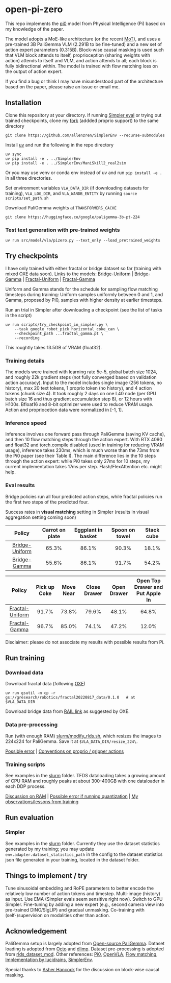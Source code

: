 # open-pi-zero

This repo implements the [pi0](https://www.physicalintelligence.company/download/pi0.pdf) model from Physical Intelligence (Pi) based on my knowledge of the paper.

The model adopts a MoE-like architecture (or the recent [MoT](https://arxiv.org/abs/2411.04996)), and uses a pre-trained 3B PaliGemma VLM (2.291B to be fine-tuned) and a new set of action expert parameters (0.315B). Block-wise causal masking is used such that VLM block attends to itself, proprioception (sharing weights with action) attends to itself and VLM, and action attends to all; each block is fully bidirectional within. The model is trained with flow matching loss on the output of action expert.

If you find a bug or think I may have misunderstood part of the architecture based on the paper, please raise an issue or email me.

## Installation
Clone this repository at your directory. If running [Simpler eval](https://github.com/simpler-env/SimplerEnv) or trying out trained checkpoints, clone my [fork](https://github.com/allenzren/SimplerEnv) (addded proprio support) to the same directory
```console
git clone https://github.com/allenzren/SimplerEnv --recurse-submodules
```

Install [uv](https://docs.astral.sh/uv/getting-started/installation/) and run the following in the repo directory
```console
uv sync
uv pip install -e . ../SimplerEnv
uv pip install -e . ../SimplerEnv/ManiSkill2_real2sim
```
Or you may use venv or conda env instead of uv and run `pip install -e .` in all three directories.

Set environment variables `VLA_DATA_DIR` (if downloading datasets for training), `VLA_LOG_DIR`, and `VLA_WANDB_ENTITY` by running `source scripts/set_path.sh`

Download PaliGemma weights at `TRANSFORMERS_CACHE`
```console
git clone https://huggingface.co/google/paligemma-3b-pt-224
```

### Test text generation with pre-trained weights
```console
uv run src/model/vla/pizero.py --text_only --load_pretrained_weights
```

<!-- VLA with dummy img/text, proprio, and action, output dummy flow matching action
```console
uv run src/model/vla/pizero.py
``` -->

## Try checkpoints

I have only trained with either fractal or bridge dataset so far (training with mixed OXE data soon). Links to the models:
 [Bridge-Uniform](https://huggingface.co/allenzren/open-pi-zero/blob/main/bridge_uniform.pt) | [Bridge-Gamma](https://huggingface.co/allenzren/open-pi-zero/blob/main/bridge_gamma.pt) | [Fractal-Uniform](https://huggingface.co/allenzren/open-pi-zero/blob/main/fractal_uniform.pt) | [Fractal-Gamma](https://huggingface.co/allenzren/open-pi-zero/blob/main/fractal_gamma.pt)

Uniform and Gamma stands for the schedule for sampling flow matching timesteps during training: Uniform samples uniformly between 0 and 1, and Gamma, proposed by Pi0, samples with higher density at earlier timesteps.

Run an trial in Simpler after downloading a checkpoint (see the list of tasks in the script)
```console
uv run scripts/try_checkpoint_in_simpler.py \
    --task google_robot_pick_horizontal_coke_can \
    --checkpoint_path ...fractal_gamma.pt \
    --recording
```
This roughtly takes 13.5GB of VRAM (float32).

### Training details

The models were trained with learning rate 5e-5, global batch size 1024, and roughly 22k gradient steps (not fully converged based on validation action accuracy). Input to the model includes single image (256 tokens, no history), max 20 text tokens, 1 proprio token (no history), and 4 action tokens (chunk size 4). It took roughly 2 days on one L40 node (per GPU batch size 16 and thus gradient accumulation step 8), or 12 hours with H100s. Bfloat16 and 8-bit optimizer were used to reduce VRAM usage. Action and propriocetion data were normalized in [-1, 1].

### Inference speed

Inference involves one forward pass through PaliGemma (saving KV cache), and then 10 flow matching steps through the action expert. With RTX 4090 and float32 and torch.compile disabled (used in training for reducing VRAM usage), inference takes 230ms, which is much worse than the 73ms from the Pi0 paper (see their Table I). The main difference lies in the 10 steps through the action expert: while Pi0 takes only 27ms for 10 steps, my current implementation takes 17ms per step. Flash/FlexAttention etc. might help.

### Eval results

Bridge policies run all four predicted action steps, while fractal policies run the first two steps of the predicted four.
<!-- This setup is practical given bridge data is 5Hz and fractal data is 3Hz, and the policy inference can be 4Hz. -->

Success rates in **visual matching** setting in Simpler (results in visual aggregation setting coming soon)

| Policy | Carrot on plate | Eggplant in basket | Spoon on towel | Stack cube |
|:------:|:---------------:|:------------------:|:--------------:|:----------:|
| [Bridge-Uniform](https://huggingface.co/allenzren/open-pi-zero/blob/main/bridge_uniform.pt)   | 65.3% | 86.1% | 90.3% | 18.1% |
| [Bridge-Gamma](https://huggingface.co/allenzren/open-pi-zero/blob/main/bridge_gamma.pt)    | 55.6% | 86.1% | 91.7% | 54.2% |

| Policy | Pick up Coke | Move Near | Close Drawer | Open Drawer | Open Top Drawer and Put Apple In |
|:------:|:------------:|:---------:|:------------:|:-----------:|:--------------------------------:|
| [Fractal-Uniform](https://huggingface.co/allenzren/open-pi-zero/blob/main/fractal_uniform.pt) | 91.7% | 73.8% | 79.6% | 48.1% | 64.8% |
| [Fractal-Gamma](https://huggingface.co/allenzren/open-pi-zero/blob/main/fractal_gamma.pt)    | 96.7% | 85.0% | 74.1% | 47.2% | 12.0% |

Disclaimer: please do not associate my results with possible results from Pi.

## Run training

### Download data

Download fractal data (following [OXE](https://github.com/google-deepmind/open_x_embodiment?tab=readme-ov-file))
```console
uv run gsutil -m cp -r gs://gresearch/robotics/fractal20220817_data/0.1.0   # at $VLA_DATA_DIR
```

Download bridge data from [RAIL link](https://rail.eecs.berkeley.edu/datasets/bridge_release/data/tfds/) as suggested by OXE.

### Data pre-processing

Run (with enough RAM) [slurm/modify_rlds.sh](slurm/modify_rlds.sh), which resizes the images to 224x224 for PaliGemma. Save it at `$VLA_DATA_DIR/resize_224\`.

[Possible error](doc/error.md#5) | [Conventions on proprio / gripper actions](doc/convention.md)

### Training scripts

See examples in the [slurm](slurm/) folder. TFDS dataloading takes a growing amount of CPU RAM and roughly peaks at about 300-400GB with one dataloader in each DDP process.

[Discussion on RAM](https://github.com/openvla/openvla/issues/4) | [Possible error if running quantization](doc/error.md#9) | [My observations/lessons from training](doc/notes.md)

## Run evaluation

### Simpler

See examples in the [slurm](slurm/) folder. Currently they use the dataset statistics generated by my training; you may update `env.adapter.dataset_statistics_path` in the config to the dataset statistics json file generated in your training, located in the dataset folder.

## Things to implement / try

Tune sinusoidal embedding and RoPE parameters to better encode the relatively low number of action tokens and timestep. Multi-image (history) as input. Use EMA (Simpler evals seem sensitive right now). Switch to GPU Simpler. Fine-tuning by adding a new expert (e.g., second camera view into pre-trained DINO/SigLIP) and gradual unmasking. Co-training with (self-)supervision on modalities other than action.

## Acknowledgement

PaliGemma setup is largely adopted from [Open-source PaliGemma](https://github.com/hkproj/pytorch-paligemma/tree/main). Dataset loading is adopted from [Octo](https://octo-models.github.io/) and [dlimp](https://github.com/kvablack/dlimp). Dataset pre-processing is adopted from [rlds_dataset_mod](https://github.com/kpertsch/rlds_dataset_mod/tree/main). Other references: [Pi0](https://www.physicalintelligence.company/download/pi0.pdf), [OpenVLA](https://github.com/openvla/openvla), [Flow matching](https://github.com/gle-bellier/flow-matching/blob/main/Flow_Matching.ipynb), [Implementation by lucidrains](https://github.com/lucidrains/pi-zero-pytorch), [SimplerEnv](https://github.com/simpler-env/SimplerEnv).

Special thanks to [Asher Hancock](https://aasherh.github.io/) for the discussion on block-wise causal masking.
